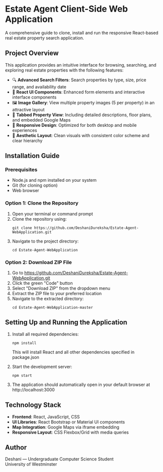 # Estate Agent Client-Side Web Application

A comprehensive guide to clone, install and run the responsive React-based real estate property search application.

## Project Overview

This application provides an intuitive interface for browsing, searching, and exploring real estate properties with the following features:

- 🔍 **Advanced Search Filters**: Search properties by type, size, price range, and availability date
- 🧩 **React UI Components**: Enhanced form elements and interactive interface components
- 🖼️ **Image Gallery**: View multiple property images (5 per property) in an attractive layout
- 📑 **Tabbed Property View**: Including detailed descriptions, floor plans, and embedded Google Maps
- 📱 **Responsive Design**: Optimized for both desktop and mobile experiences
- 🌟 **Aesthetic Layout**: Clean visuals with consistent color scheme and clear hierarchy

## Installation Guide

### Prerequisites
- Node.js and npm installed on your system
- Git (for cloning option)
- Web browser

### Option 1: Clone the Repository

1. Open your terminal or command prompt
2. Clone the repository using:
   ```
   git clone https://github.com/DeshaniDureksha/Estate-Agent-WebApplication.git
   ```
3. Navigate to the project directory:
   ```
   cd Estate-Agent-WebApplication
   ```

### Option 2: Download ZIP File

1. Go to https://github.com/DeshaniDureksha/Estate-Agent-WebApplication.git
2. Click the green "Code" button
3. Select "Download ZIP" from the dropdown menu
4. Extract the ZIP file to your preferred location
5. Navigate to the extracted directory:
   ```
   cd Estate-Agent-WebApplication-master
   ```

## Setting Up and Running the Application

1. Install all required dependencies:
   ```
   npm install
   ```
   This will install React and all other dependencies specified in package.json

2. Start the development server:
   ```
   npm start
   ```
   
3. The application should automatically open in your default browser at http://localhost:3000

## Technology Stack

- **Frontend**: React, JavaScript, CSS
- **UI Libraries**: React Bootstrap or Material UI components
- **Map Integration**: Google Maps via iframe embedding
- **Responsive Layout**: CSS Flexbox/Grid with media queries

## Author

Deshani — Undergraduate Computer Science Student  
University of Westminster
